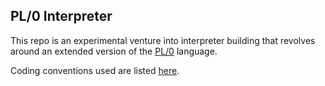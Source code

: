 ## PL/0 Interpreter

This repo is an experimental venture into interpreter building that revolves
around an extended version of the [PL/0](https://en.wikipedia.org/wiki/PL/0)
language.

Coding conventions used are listed [here](https://docs.microsoft.com/en-us/dotnet/csharp/fundamentals/coding-style/coding-conventions).
